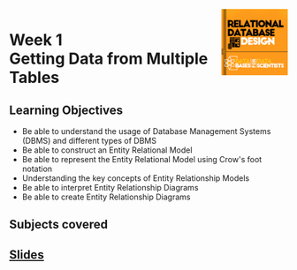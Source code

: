 <a href="../">
  <img src="/img/Relational_Database_Design_logo.png" width="120" align="right">
</a>

# Week 1 <br> Getting Data from Multiple Tables

## Learning Objectives
- Be able to understand the usage of Database Management Systems (DBMS) and different types of DBMS
- Be able to construct an Entity Relational Model
- Be able to represent the Entity Relational Model using Crow's foot notation
- Understanding the key concepts of Entity Relationship Models
- Be able to interpret Entity Relationship Diagrams
- Be able to create Entity Relationship Diagrams

## Subjects covered


## [Slides](../Slides/DBMS-Course-1-Module-1---Entity-Relational-Models.pdf)
